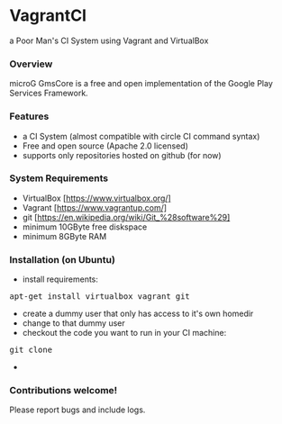 # VagrantCI

a Poor Man's CI System using Vagrant and VirtualBox

### Overview
microG GmsCore is a free and open implementation of the Google Play Services Framework.

### Features
- a CI System (almost compatible with circle CI command syntax)
- Free and open source (Apache 2.0 licensed)
- supports only repositories hosted on github (for now)

### System Requirements
- VirtualBox    [https://www.virtualbox.org/]
- Vagrant       [https://www.vagrantup.com/]
- git           [https://en.wikipedia.org/wiki/Git_%28software%29]
- minimum 10GByte free diskspace
- minimum 8GByte RAM

### Installation (on Ubuntu)
- install requirements:
<pre>apt-get install virtualbox vagrant git</pre>
- create a dummy user that only has access to it's own homedir
- change to that dummy user
- checkout the code you want to run in your CI machine:
<pre>git clone </pre>
-

### Contributions welcome!
Please report bugs and include logs.


